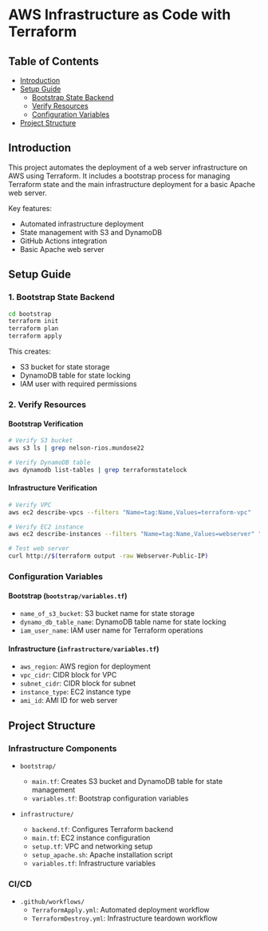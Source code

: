 # AWS Infrastructure as Code with Terraform

## Table of Contents
- [Introduction](#introduction)
- [Setup Guide](#setup-guide)
  - [Bootstrap State Backend](#1-bootstrap-state-backend)
  - [Verify Resources](#2-verify-resources)
  - [Configuration Variables](#configuration-variables)
- [Project Structure](#project-structure)

## Introduction

This project automates the deployment of a web server infrastructure on AWS using Terraform. It includes a bootstrap process for managing Terraform state and the main infrastructure deployment for a basic Apache web server.

Key features:
- Automated infrastructure deployment
- State management with S3 and DynamoDB
- GitHub Actions integration
- Basic Apache web server

## Setup Guide

### 1. Bootstrap State Backend

```bash
cd bootstrap
terraform init
terraform plan
terraform apply
```

This creates:

- S3 bucket for state storage
- DynamoDB table for state locking
- IAM user with required permissions

### 2. Verify Resources

#### Bootstrap Verification

```bash
# Verify S3 bucket
aws s3 ls | grep nelson-rios.mundose22

# Verify DynamoDB table
aws dynamodb list-tables | grep terraformstatelock
```

#### Infrastructure Verification

```bash
# Verify VPC
aws ec2 describe-vpcs --filters "Name=tag:Name,Values=terraform-vpc"

# Verify EC2 instance
aws ec2 describe-instances --filters "Name=tag:Name,Values=webserver" "Name=instance-state-name,Values=running"

# Test web server
curl http://$(terraform output -raw Webserver-Public-IP)
```

### Configuration Variables

#### Bootstrap (`bootstrap/variables.tf`)

- `name_of_s3_bucket`: S3 bucket name for state storage
- `dynamo_db_table_name`: DynamoDB table name for state locking
- `iam_user_name`: IAM user name for Terraform operations

#### Infrastructure (`infrastructure/variables.tf`)

- `aws_region`: AWS region for deployment
- `vpc_cidr`: CIDR block for VPC
- `subnet_cidr`: CIDR block for subnet
- `instance_type`: EC2 instance type
- `ami_id`: AMI ID for web server

## Project Structure

### Infrastructure Components
- `bootstrap/`
  - `main.tf`: Creates S3 bucket and DynamoDB table for state management
  - `variables.tf`: Bootstrap configuration variables

- `infrastructure/`
  - `backend.tf`: Configures Terraform backend
  - `main.tf`: EC2 instance configuration
  - `setup.tf`: VPC and networking setup
  - `setup_apache.sh`: Apache installation script
  - `variables.tf`: Infrastructure variables

### CI/CD
- `.github/workflows/`
  - `TerraformApply.yml`: Automated deployment workflow
  - `TerraformDestroy.yml`: Infrastructure teardown workflow
